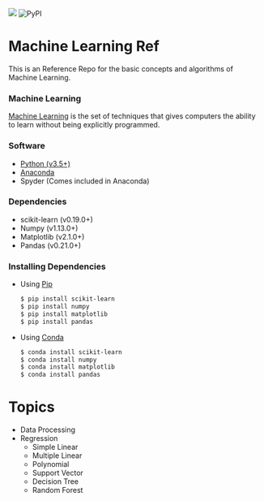 ![](https://img.shields.io/badge/Language-Python-blue.svg) ![PyPI](https://img.shields.io/badge/status-beta-yellow.svg)
# Machine Learning Ref
This is an Reference Repo for the basic concepts and algorithms of Machine Learning.

### Machine Learning
[Machine Learning](https://en.wikipedia.org/wiki/Machine_learning) is the set of techniques that gives computers the ability to learn without being explicitly programmed.

### Software
- [Python (v3.5+)](https://www.python.org/)
- [Anaconda](https://www.anaconda.com/download/)
- Spyder (Comes included in Anaconda)
### Dependencies
- scikit-learn (v0.19.0+)
- Numpy (v1.13.0+)
- Matplotlib (v2.1.0+)
- Pandas (v0.21.0+)

### Installing Dependencies
- Using [Pip](https://pypi.python.org/pypi/pip)
   ```bash
   $ pip install scikit-learn
   $ pip install numpy
   $ pip install matplotlib
   $ pip install pandas
   ```
- Using [Conda](https://conda.io/docs)
   ```bash
   $ conda install scikit-learn
   $ conda install numpy
   $ conda install matplotlib 
   $ conda install pandas
   ```

# Topics
- Data Processing
- Regression
   - Simple Linear
   - Multiple Linear
   - Polynomial
   - Support Vector
   - Decision Tree
   - Random Forest
